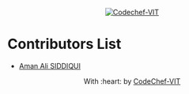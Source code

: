 <p align="center"><a href="https://www.codechefvit.com" target="_blank"><img src="https://s3.amazonaws.com/codechef_shared/sites/all/themes/abessive/logo-3.png" title="CodeChef-VIT" alt="Codechef-VIT"></a>
</p>

# Contributors List
* [Aman Ali SIDDIQUI](https://github.com/a-ma-n)


<p align="center">
	With :heart: by <a href="https://www.codechefvit.com" target="_blank">CodeChef-VIT</a>
</p>
